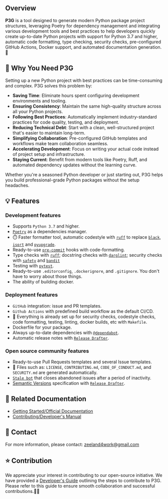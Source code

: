 ## Overview

**P3G** is a tool designed to generate modern Python package project structures, leveraging Poetry for dependency management and integrating various development tools and best practices to help developers quickly create up-to-date Python projects with support for Python 3.7 and higher, automatic code formatting, type checking, security checks, pre-configured GitHub Actions, Docker support, and automated documentation generation.🚀

## 🤔 Why You Need P3G

Setting up a new Python project with best practices can be time-consuming and complex. P3G solves this problem by:

- **Saving Time**: Eliminate hours spent configuring development environments and tooling.
- **Ensuring Consistency**: Maintain the same high-quality structure across all your Python projects.
- **Following Best Practices**: Automatically implement industry-standard practices for code quality, testing, and deployment.
- **Reducing Technical Debt**: Start with a clean, well-structured project that's easier to maintain long-term.
- **Simplifying Collaboration**: Pre-configured GitHub templates and workflows make team collaboration seamless.
- **Accelerating Development**: Focus on writing your actual code instead of project setup and infrastructure.
- **Staying Current**: Benefit from modern tools like Poetry, Ruff, and automated dependency updates without the learning curve.

Whether you're a seasoned Python developer or just starting out, P3G helps you build professional-grade Python packages without the setup headaches.

## 💡 Features

### Development features

- Supports `Python 3.7` and higher.
- [`Poetry`](https://python-poetry.org/) as a dependencies manager.
- ⏱️ Faster formatter tool, automatic codestyle with [`ruff`](https://github.com/astral-sh/ruff) to replace [`black`](https://github.com/psf/black), [`isort`](https://github.com/timothycrosley/isort) and [`pyupgrade`](https://github.com/asottile/pyupgrade).
- Ready-to-use [`pre-commit`](https://pre-commit.com/) hooks with code-formatting.
- Type checks with [`ruff`](https://github.com/astral-sh/ruff); docstring checks with [`darglint`](https://github.com/terrencepreilly/darglint); security checks with [`safety`](https://github.com/pyupio/safety) and [`bandit`](https://github.com/PyCQA/bandit)
- Testing with [`pytest`](https://docs.pytest.org/en/latest/).
- Ready-to-use `.editorconfig`, `.dockerignore`, and `.gitignore`. You don't have to worry about those things.
- The ability of building docker.
  
### Deployment features

- `GitHub` integration: issue and PR templates.
- `Github Actions` with predefined build workflow as the default CI/CD.
- 🧰 Everything is already set up for security checks, codestyle checks, code formatting, testing, linting, docker builds, etc with `Makefile`.
- Dockerfile for your package.
- Always up-to-date dependencies with [`@dependabot`](https://dependabot.com/).
- Automatic release notes with [`Release Drafter`](https://github.com/marketplace/actions/release-drafter).

### Open source community features

- Ready-to-use Pull Requests templates and several Issue templates.
- 🤖 Files such as: `LICENSE`, `CONTRIBUTING.md`, `CODE_OF_CONDUCT.md`, and `SECURITY.md` are generated automatically.
- [`Stale bot`](https://github.com/apps/stale) that closes abandoned issues after a period of inactivity.
- [Semantic Versions](https://semver.org/) specification with [`Release Drafter`](https://github.com/marketplace/actions/release-drafter).

## 📗 Related Documentation

- [Getting Started/Official Documentation](./quick_start)
- [Contributing/Developer's Manual](../other/contribution)

## 💌 Contact

For more information, please contact: [zeeland4work@gmail.com](mailto:zeeland4work@gmail.com)

## ⭐ Contribution

We appreciate your interest in contributing to our open-source initiative. We have provided a [Developer's Guide](../other/contribution) outlining the steps to contribute to P3G. Please refer to this guide to ensure smooth collaboration and successful contributions.🤝🚀
